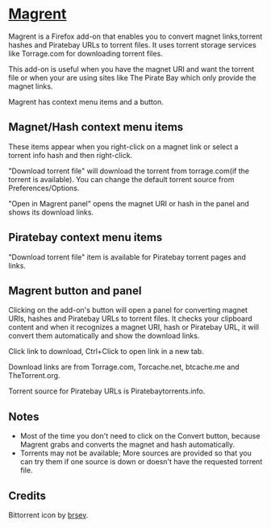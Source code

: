 [Magrent](https://addons.mozilla.org/en-US/firefox/addon/magrent/)
==================================================================

Magrent is a Firefox add-on that enables you to convert magnet links,torrent hashes and Piratebay URLs to torrent files.
It uses torrent storage services like Torrage.com for downloading torrent files.

This add-on is useful when you have the magnet URI and want the torrent file or when your are using sites like The Pirate Bay which only provide the magnet links.

Magrent has context menu items and a button.

## Magnet/Hash context menu items
These items appear when you right-click on a magnet link or select a torrent info hash and then right-click.

"Download torrent file" will download the torrent from torrage.com(if the torrent is available).
You can change the default torrent source from Preferences/Options.

"Open in Magrent panel" opens the magnet URI or hash in the panel and shows its download links.

## Piratebay context menu items
"Download torrent file" item is available for Piratebay torrent pages and links.

## Magrent button and panel
Clicking on the add-on's button will open a panel for converting magnet URIs, hashes and Piratebay URLs to torrent files. It checks your clipboard content and when it recognizes a magnet URI, hash or Piratebay URL, it will convert them automatically and show the download links.

Click link to download, Ctrl+Click to open link in a new tab.

Download links are from Torrage.com, Torcache.net, btcache.me and TheTorrent.org.

Torrent source for Piratebay URLs is Piratebaytorrents.info.

## Notes
* Most of the time you don't need to click on the Convert button, because Magrent grabs and converts the magnet and hash automatically.
* Torrents may not be available; More sources are provided so that you can try them if one source is down or doesn't have the requested torrent file.

## Credits
Bittorrent icon by [brsev](http://brsev.deviantart.com/art/Token-128429570).
